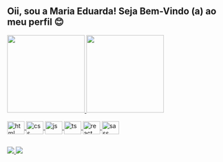 ## Oii, sou a Maria Eduarda! Seja Bem-Vindo (a) ao meu perfil 😊

<div>
<a href="https://github.com/Mariadssantos">
  <img height = "180em" src = "https://github-readme-stats.vercel.app/api?username=Mariadssantos&show_icons=true&theme=onedark&include_all_commits=true&count_private=true" />
  <img height = "180em" src = "https://github-readme-stats.vercel.app/api/top-langs/?username=Mariadssantos&layout=compact&langs_count=7&theme=onedark" />
  </div>
  
  <div style = "display:inline_block"><br>
<img align = "center" alt = "html" height = "30" width = "40" src = "https://cdn.jsdelivr.net/gh/devicons/devicon/icons/html5/html5-original.svg" </img>
<img align = "center" alt = "css" height = "30" width = "40" src = "https://cdn.jsdelivr.net/gh/devicons/devicon/icons/css3/css3-original.svg" </img>
<img align = "center" alt = "js" height = "30" width = "40" src = "https://cdn.jsdelivr.net/gh/devicons/devicon/icons/javascript/javascript-original.svg" </img>
<img align = "center" alt = "ts" height = "30" width = "40" src = "https://cdn.jsdelivr.net/gh/devicons/devicon/icons/typescript/typescript-original.svg" </img>
<img align = "center" alt = "react" height = "30" width = "40" src = "https://cdn.jsdelivr.net/gh/devicons/devicon/icons/react/react-original.svg" </img>
<img align = "center" alt = "sass" height = "30" width = "40" src = "https://cdn.jsdelivr.net/gh/devicons/devicon/icons/sass/sass-original.svg" </img>
 </div>
  
##
  
  <div >
    <a href = "https://www.linkedin.com/in/mariaeduardasantoss/"> <img src = "https://img.shields.io/badge/LinkedIn-0077B5?style=for-the-badge&logo=linkedin&logoColor=white" </a>
 </>
     <a href = "mailto: mariaeduardasanntoss@gmail.com "> <img src = "https://img.shields.io/badge/-Gmail-%23333?style=for-the-badge&logo=gmail&logoColor=white" >   </a>
  </div>
  
  

